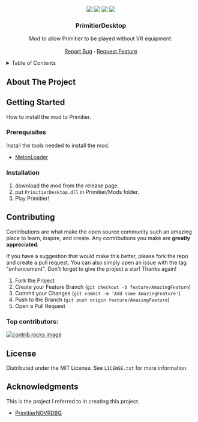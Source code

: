 
<p align=center>
    <a href="https://github.com/YutoMaeda1209/PrimitierDesktop/releases/latest"><img src="https://img.shields.io/badge/Download-latest-blue?style=for-the-badge"/></a>
    <a href="https://github.com/YutoMaeda1209/PrimitierDesktop/releases"><img src="https://img.shields.io/github/v/release/YutoMaeda1209/PrimitierDesktop?style=for-the-badge"/></a>
    <a href="https://store.steampowered.com/app/1745170/Primitier/"><img src="https://img.shields.io/badge/Primitier-v1.9.0-limegreen?style=for-the-badge"/></a>
    <a href="https://discord.com/channels/968161559387979876/1262816599174549524"><img src="https://img.shields.io/badge/-Discord-gray?style=for-the-badge&logo=Discord&logoColor=white"/></a>
</p>

<div align="center">
  <h3 align="center">PrimitierDesktop</h3>
  <p align="center">
    Mod to allow Primitier to be played without VR equipment.
    <br />
    <br />
    <a href="https://github.com/YutoMaeda1209/PrimitierDesktop/issues/new?labels=bug&template=bug-report---.md">Report Bug</a>
    ·
    <a href="https://github.com/YutoMaeda1209/PrimitierDesktop/issues/new?labels=enhancement&template=feature-request---.md">Request Feature</a>
  </p>
</div>

<details>
  <summary>Table of Contents</summary>
  <ol>
    <li>
      <a href="#about-the-project">About The Project</a>
      <ul>
        <li><a href="#built-with">Built With</a></li>
      </ul>
    </li>
    <li>
      <a href="#getting-started">Getting Started</a>
      <ul>
        <li><a href="#prerequisites">Prerequisites</a></li>
        <li><a href="#installation">Installation</a></li>
      </ul>
    </li>
    <li><a href="#contributing">Contributing</a></li>
    <li><a href="#license">License</a></li>
    <li><a href="#acknowledgments">Acknowledgments</a></li>
  </ol>
</details>

## About The Project



## Getting Started

How to install the mod to Primitier.

### Prerequisites

Install the tools needed to install the mod.

- [MelonLoader](https://melonwiki.xyz/)

### Installation

1. download the mod from the release page.
2. put `PrimitierDesktop.dll` in Primitier/Mods folder.
3. Play Primitier!

## Contributing

Contributions are what make the open source community such an amazing place to learn, inspire, and create. Any contributions you make are **greatly appreciated**.

If you have a suggestion that would make this better, please fork the repo and create a pull request. You can also simply open an issue with the tag "enhancement".
Don't forget to give the project a star! Thanks again!

1. Fork the Project
2. Create your Feature Branch (`git checkout -b feature/AmazingFeature`)
3. Commit your Changes (`git commit -m 'Add some AmazingFeature'`)
4. Push to the Branch (`git push origin feature/AmazingFeature`)
5. Open a Pull Request

### Top contributors:

<a href="https://github.com/YutoMaeda1209/PrimitierOnlineMod/graphs/contributors">
  <img src="https://contrib.rocks/image?repo=YutoMaeda1209/PrimitierOnlineMod" alt="contrib.rocks image" />
</a>

## License

Distributed under the MIT License. See `LICENSE.txt` for more information.

## Acknowledgments

This is the project I referred to in creating this project.

* [PrimitierNOVRDBG](https://github.com/Seva167/PrimitierNOVRDBG)
